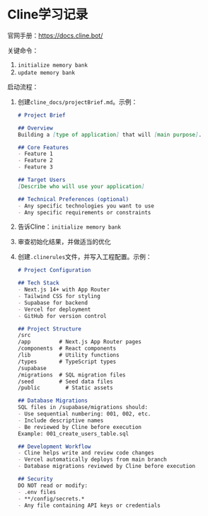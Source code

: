 # Cline学习记录

官网手册：<https://docs.cline.bot/>

关键命令：

1. `initialize memory bank`
2. `update memory bank`

启动流程：

1. 创建`cline_docs/projectBrief.md`。示例：

    ```markdown
    # Project Brief

    ## Overview
    Building a [type of application] that will [main purpose].

    ## Core Features
    - Feature 1
    - Feature 2
    - Feature 3

    ## Target Users
    [Describe who will use your application]

    ## Technical Preferences (optional)
    - Any specific technologies you want to use
    - Any specific requirements or constraints
    ```

2. 告诉Cline：`initialize memory bank`
3. 审查初始化结果，并做适当的优化
4. 创建`.clinerules`文件，并写入工程配置。示例：

    ```markdown
    # Project Configuration

    ## Tech Stack
    - Next.js 14+ with App Router
    - Tailwind CSS for styling
    - Supabase for backend
    - Vercel for deployment
    - GitHub for version control

    ## Project Structure
    /src
    /app         # Next.js App Router pages
    /components  # React components
    /lib         # Utility functions
    /types       # TypeScript types
    /supabase
    /migrations  # SQL migration files
    /seed        # Seed data files
    /public        # Static assets

    ## Database Migrations
    SQL files in /supabase/migrations should:
    - Use sequential numbering: 001, 002, etc.
    - Include descriptive names
    - Be reviewed by Cline before execution
    Example: 001_create_users_table.sql

    ## Development Workflow
    - Cline helps write and review code changes
    - Vercel automatically deploys from main branch
    - Database migrations reviewed by Cline before execution

    ## Security
    DO NOT read or modify:
    - .env files
    - **/config/secrets.*
    - Any file containing API keys or credentials
    ```
